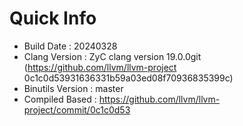 # Quick Info
* Build Date : 20240328
* Clang Version : ZyC clang version 19.0.0git (https://github.com/llvm/llvm-project 0c1c0d53931636331b59a03ed08f70936835399c)
* Binutils Version : master
* Compiled Based : https://github.com/llvm/llvm-project/commit/0c1c0d53

